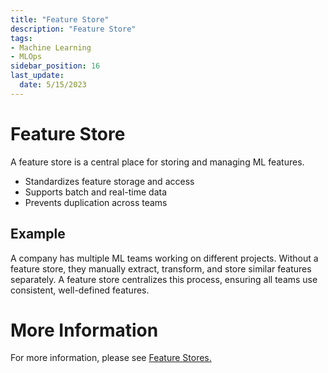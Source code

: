 ```yaml
---
title: "Feature Store"
description: "Feature Store"
tags: 
- Machine Learning
- MLOps
sidebar_position: 16
last_update:
  date: 5/15/2023
---
```


# Feature Store  

A feature store is a central place for storing and managing ML features.  

- Standardizes feature storage and access  
- Supports batch and real-time data  
- Prevents duplication across teams  

## Example  

A company has multiple ML teams working on different projects. Without a feature store, they manually extract, transform, and store similar features separately. A feature store centralizes this process, ensuring all teams use consistent, well-defined features.

# More Information 

For more information, please see [Feature Stores.](/docs/024-Machine-Learning/011-MLOps-Deployment/017-Feature-Stores.md)